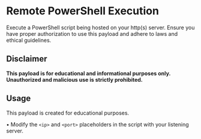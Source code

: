 # Remote PowerShell Execution

Execute a PowerShell script being hosted on your http(s) server.
Ensure you have proper authorization to use this payload and adhere to laws and ethical guidelines.

## Disclaimer

**This payload is for educational and informational purposes only. Unauthorized and malicious use is strictly prohibited.**

## Usage
This payload is created for educational purposes.

•	Modify the `<ip>` and `<port>` placeholders in the script with your listening server.
